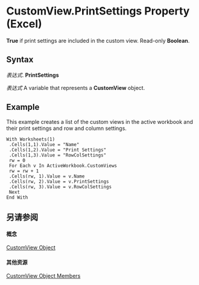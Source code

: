 
# CustomView.PrintSettings Property (Excel)

 **True** if print settings are included in the custom view. Read-only **Boolean**.


## Syntax

 _表达式_. **PrintSettings**

 _表达式_ A variable that represents a **CustomView** object.


## Example

This example creates a list of the custom views in the active workbook and their print settings and row and column settings.


```
With Worksheets(1) 
 .Cells(1,1).Value = "Name" 
 .Cells(1,2).Value = "Print Settings" 
 .Cells(1,3).Value = "RowColSettings" 
 rw = 0 
 For Each v In ActiveWorkbook.CustomViews 
 rw = rw + 1 
 .Cells(rw, 1).Value = v.Name 
 .Cells(rw, 2).Value = v.PrintSettings 
 .Cells(rw, 3).Value = v.RowColSettings 
 Next 
End With
```


## 另请参阅


#### 概念


[CustomView Object](e16b1920-faeb-62d4-4d27-59745c4f5355.md)
#### 其他资源


[CustomView Object Members](http://msdn.microsoft.com/library/09dae79a-9c56-48ad-e3b9-d2e058467233%28Office.15%29.aspx)